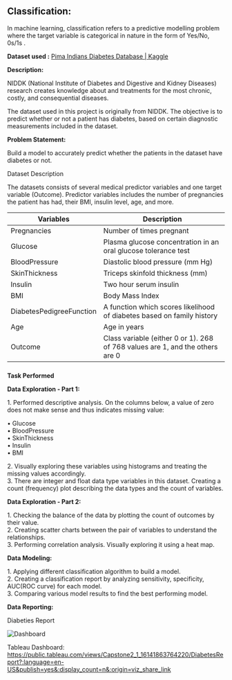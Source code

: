 ## **Classification:**

In machine learning, classification refers to a predictive modelling problem
where the target variable is categorical in nature in the form of Yes/No, 0s/1s
.

**Dataset used :** [Pima Indians Diabetes Database \|
Kaggle](https://www.kaggle.com/uciml/pima-indians-diabetes-database)

**Description:**

NIDDK (National Institute of Diabetes and Digestive and Kidney Diseases)
research creates knowledge about and treatments for the most chronic, costly,
and consequential diseases.

The dataset used in this project is originally from NIDDK. The objective is to
predict whether or not a patient has diabetes, based on certain diagnostic
measurements included in the dataset.

**Problem Statement:**

Build a model to accurately predict whether the patients in the dataset have
diabetes or not.

Dataset Description

The datasets consists of several medical predictor variables and one target
variable (Outcome). Predictor variables includes the number of pregnancies the
patient has had, their BMI, insulin level, age, and more.

| **Variables**            | **Description**                                                               |
|--------------------------|-------------------------------------------------------------------------------|
| Pregnancies              | Number of times pregnant                                                      |
| Glucose                  | Plasma glucose concentration in an oral glucose tolerance test                |
| BloodPressure            | Diastolic blood pressure (mm Hg)                                              |
| SkinThickness            | Triceps skinfold thickness (mm)                                               |
| Insulin                  | Two hour serum insulin                                                        |
| BMI                      | Body Mass Index                                                               |
| DiabetesPedigreeFunction | A function which scores likelihood of diabetes based on family history        |
| Age                      | Age in years                                                                  |
| Outcome                  | Class variable (either 0 or 1). 268 of 768 values are 1, and the others are 0 |

###
**Task Performed**

**Data Exploration - Part 1:**

1\. Performed descriptive analysis. On the columns below, a value of zero does not make sense and thus indicates missing value:  

  • Glucose  
  • BloodPressure  
  • SkinThickness  
  • Insulin  
  • BMI  

2\. Visually exploring these variables using histograms and treating the missing values accordingly.  
3\. There are integer and float data type variables in this dataset. Creating a count (frequency) plot describing the data types and the count of variables.

**Data Exploration - Part 2:**

1\. Checking the balance of the data by plotting the count of outcomes by their value.  
2\. Creating scatter charts between the pair of variables to understand the relationships.  
3\. Performing correlation analysis. Visually exploring it using a heat map.

**Data Modeling:**

1\. Applying different classification algorithm to build a model.  
2\. Creating a classification report by analyzing sensitivity, specificity, AUC(ROC curve) for each model.  
3\. Comparing various model results to find the best performing model.

**Data Reporting:**

Diabeties Report

![Dashboard](https://user-images.githubusercontent.com/69600920/216275096-4ea9a3fd-acd5-41fe-9993-6eed31a85f0d.png)

Tableau Dashboard: https://public.tableau.com/views/Capstone2_1_16141863764220/DiabetesReport?:language=en-US&publish=yes&:display_count=n&:origin=viz_share_link
